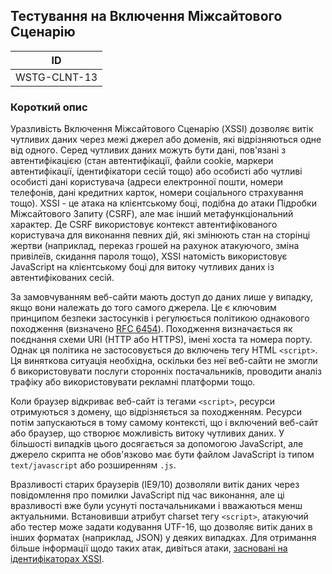 ## Тестування на Включення Міжсайтового Сценарію
| ID |
|:-:|
| WSTG-CLNT-13 |

### Короткий опис
Уразливість Включення Міжсайтового Сценарію (XSSI) дозволяє витік чутливих даних через межі джерел або доменів, які відрізняються одне від одного. Серед чутливих даних можуть бути дані, пов'язані з автентифікацією (стан автентифікації, файли cookie, маркери автентифікації, ідентифікатори сесій тощо) або особисті або чутливі особисті дані користувача (адреси електронної пошти, номери телефонів, дані кредитних карток, номери соціального страхування тощо). XSSI - це атака на клієнтському боці, подібна до атаки Підробки Міжсайтового Запиту (CSRF), але має інший метафункціональний характер. Де CSRF використовує контекст автентифікованого користувача для виконання певних дій, які змінюють стан на сторінці жертви (наприклад, переказ грошей на рахунок атакуючого, зміна привілеїв, скидання пароля тощо), XSSI натомість використовує JavaScript на клієнтському боці для витоку чутливих даних із автентифікованих сесій.

За замовчуванням веб-сайти мають доступ до даних лише у випадку, якщо вони належать до того самого джерела. Це є ключовим принципом безпеки застосунків і регулюється політикою однакового походження (визначено [RFC 6454](https://datatracker.ietf.org/doc/html/rfc6454)). Походження визначається як поєднання схеми URI (HTTP або HTTPS), імені хоста та номера порту. Однак ця політика не застосовується до включень тегу HTML `<script>`. Ця виняткова ситуація необхідна, оскільки без неї веб-сайти не змогли б використовувати послуги сторонніх постачальників, проводити аналіз трафіку або використовувати рекламні платформи тощо.

Коли браузер відкриває веб-сайт із тегами `<script>`, ресурси отримуються з домену, що відрізняється за походженням. Ресурси потім запускаються в тому самому контексті, що і включений веб-сайт або браузер, що створює можливість витоку чутливих даних. У більшості випадків цього досягається за допомогою JavaScript, але джерело скрипта не обов'язково має бути файлом JavaScript із типом `text/javascript` або розширенням `.js`.

Вразливості старих браузерів (IE9/10) дозволяли витік даних через повідомлення про помилки JavaScript під час виконання, але ці вразливості вже були усунуті постачальниками і вважаються менш актуальними. Встановивши атрибут charset тегу `<script>`, атакуючий або тестер може задати кодування UTF-16, що дозволяє витік даних в інших форматах (наприклад, JSON) у деяких випадках. Для отримання більше інформації щодо таких атак, дивіться атаки, [засновані на ідентифікаторах XSSI](https://www.mbsd.jp/Whitepaper/xssi.pdf).
